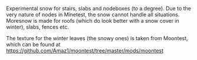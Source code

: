 
Experimental snow for stairs, slabs and nodeboxes (to a degree).
Due to the very nature of nodes in Minetest, the snow cannot
handle all situations. Moresnow is made for roofs (which do look
better with a snow cover in winter), slabs, fences etc.

The texture for the winter leaves (the snowy ones) is taken from Moontest,
which can be found at https://github.com/Amaz1/moontest/tree/master/mods/moontest
